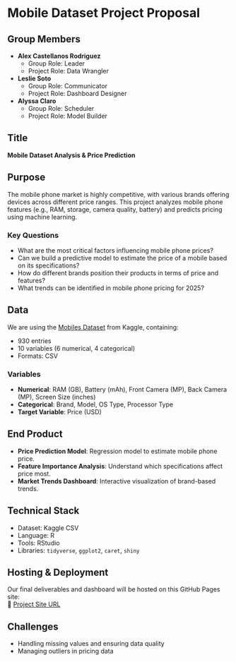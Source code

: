 # Mobile Dataset Project Proposal

## Group Members
- **Alex Castellanos Rodriguez**  
  - Group Role: Leader  
  - Project Role: Data Wrangler  
- **Leslie Soto**  
  - Group Role: Communicator  
  - Project Role: Dashboard Designer  
- **Alyssa Claro**  
  - Group Role: Scheduler  
  - Project Role: Model Builder  

## Title
**Mobile Dataset Analysis & Price Prediction**

## Purpose
The mobile phone market is highly competitive, with various brands offering devices across different price ranges. This project analyzes mobile phone features (e.g., RAM, storage, camera quality, battery) and predicts pricing using machine learning.

### Key Questions
- What are the most critical factors influencing mobile phone prices?
- Can we build a predictive model to estimate the price of a mobile based on its specifications?
- How do different brands position their products in terms of price and features?
- What trends can be identified in mobile phone pricing for 2025?

## Data
We are using the [Mobiles Dataset](https://www.kaggle.com/datasets/abdulmalik1518/mobiles-dataset-2025) from Kaggle, containing:
- 930 entries
- 10 variables (6 numerical, 4 categorical)
- Formats: CSV

### Variables
- **Numerical**: RAM (GB), Battery (mAh), Front Camera (MP), Back Camera (MP), Screen Size (inches)
- **Categorical**: Brand, Model, OS Type, Processor Type
- **Target Variable**: Price (USD)

## End Product
- **Price Prediction Model**: Regression model to estimate mobile phone price.
- **Feature Importance Analysis**: Understand which specifications affect price most.
- **Market Trends Dashboard**: Interactive visualization of brand-based trends.

## Technical Stack
- Dataset: Kaggle CSV
- Language: R
- Tools: RStudio
- Libraries: `tidyverse`, `ggplot2`, `caret`, `shiny`

## Hosting & Deployment
Our final deliverables and dashboard will be hosted on this GitHub Pages site:  
🔗 [Project Site URL](https://yourusername.github.io/mobile-dataset-project)

## Challenges
- Handling missing values and ensuring data quality
- Managing outliers in pricing data

